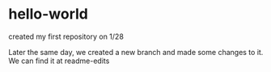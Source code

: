 # hello-world
created my first repository on 1/28

Later the same day, we created a new branch and made some changes to it. We can find it at readme-edits
